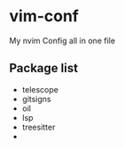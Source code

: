 # vim-conf
 My nvim Config all in one file



## Package list

* telescope
* gitsigns
* oil
* lsp
* treesitter
* 









